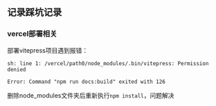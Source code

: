## 记录踩坑记录

### vercel部署相关
部署vitepress项目遇到报错：
```
sh: line 1: /vercel/path0/node_modules/.bin/vitepress: Permission denied
```
```
Error: Command "npm run docs:build" exited with 126
```
删除node_modules文件夹后重新执行```npm install```，问题解决